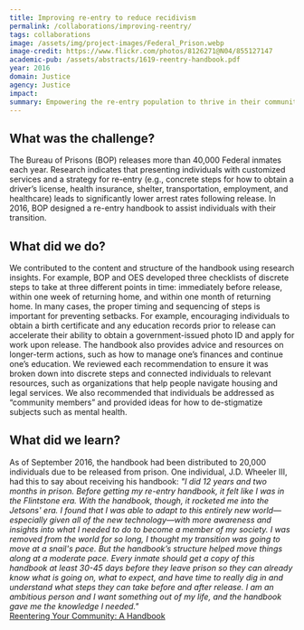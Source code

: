 ```yaml
---
title: Improving re-entry to reduce recidivism
permalink: /collaborations/improving-reentry/
tags: collaborations
image: /assets/img/project-images/Federal_Prison.webp
image-credit: https://www.flickr.com/photos/8126271@N04/855127147
academic-pub: /assets/abstracts/1619-reentry-handbook.pdf
year: 2016
domain: Justice
agency: Justice
impact:
summary: Empowering the re-entry population to thrive in their communities by developing a handbook that articulates concrete steps
---
```

## What was the challenge?
The Bureau of Prisons (BOP) releases more than 40,000 Federal inmates each year. Research indicates that presenting individuals with customized services and a strategy for re-entry (e.g., concrete steps for how to obtain a driver’s license, health insurance, shelter, transportation, employment, and healthcare) leads to significantly lower arrest rates following release. In 2016, BOP designed
a re-entry handbook to assist individuals with their transition.

## What did we do?
We contributed to the content and structure of the handbook using research insights. For example, BOP and OES developed three checklists of discrete steps to take at three different points in time: immediately before release, within one week of returning home, and within one month of returning home. In many cases, the proper timing and sequencing of steps is important for preventing setbacks. For example, encouraging individuals to obtain a birth certificate and any education records prior to release can accelerate their ability to obtain a government-issued photo ID and apply for work upon release. The handbook also provides advice and resources on longer-term actions, such as how to manage one’s finances and continue one’s education. We reviewed each recommendation to ensure it was broken down into discrete steps and connected individuals to relevant resources, such as organizations that help people navigate housing and legal services. We also recommended that individuals be addressed as “community members” and provided ideas for how to de-stigmatize subjects such as mental health.

## What did we learn?
As of September 2016, the handbook had been distributed to 20,000 individuals due to be released from prison. One individual, J.D. Wheeler III, had this to say about receiving his handbook: 
<i> "I did 12 years and two months in prison. Before getting my re-entry handbook, it felt like I was in the Flintstone era. With the handbook, though, it rocketed me into the Jetsons' era. I found that I was able to adapt to this entirely new world—especially given all of the new technology—with more awareness and insights into what I needed to do to become a member of my society. I was removed from the world for so long, I thought my transition was going to move at a snail's pace. But the handbook’s structure helped move things along at a moderate pace. Every inmate should get a copy of this handbook at least 30-45 days before they leave prison so they can already know what is going on, what to expect, and have time to really dig in and understand what steps they can take before and after release. I am an ambitious person and I want something out of my life, and the handbook gave me the knowledge I needed."</i> 
<br>
<a class="usa-button" href="{{site.baseurl}}/assets/abstracts/1619-reentry-handbook.pdf" target="_blank">Reentering Your Community: A Handbook</a>
